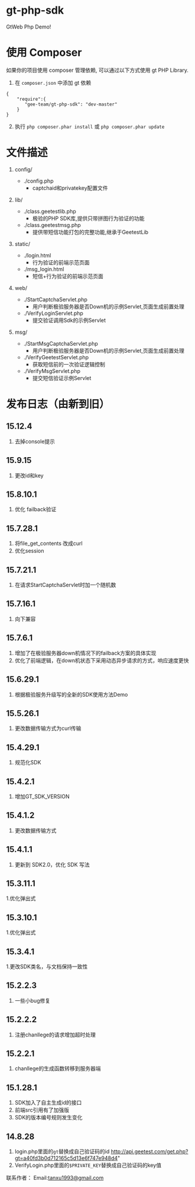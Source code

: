 gt-php-sdk
============

GtWeb Php Demo!

使用 Composer
=============

如果你的项目使用 composer 管理依赖, 可以通过以下方式使用 gt PHP Library.


1. 在 `composer.json` 中添加 gt 依赖

```
{
    "require":{
       "gee-team/gt-php-sdk": "dev-master"
    }
}
```
2. 执行 `php composer.phar install` 或 `php composer.phar update`

文件描述
===============================================
1. config/
    - ./config.php
        - captchaid和privatekey配置文件
2. lib/
    - ./class.geetestlib.php
        - 极验的PHP SDK库,提供只带拼图行为验证的功能
    - ./class.geetestmsg.php
        - 提供带短信功能打包的完整功能,继承于GeetestLib

3. static/
    - ./login.html
        - 行为验证的前端示范页面
    - ./msg_login.html
        - 短信+行为验证的前端示范页面

4. web/
    - ./StartCaptchaServlet.php
        - 用户判断极验服务器是否Down机的示例Servlet,页面生成前置处理
    - ./VerifyLoginServlet.php
        - 提交验证调用Sdk的示例Servlet

5. msg/
    - ./StartMsgCaptchaServlet.php
        - 用户判断极验服务器是否Down机的示例Servlet,页面生成前置处理
    - ./VerifyGeetestServlet.php
        - 获取短信前的一次验证逻辑控制
    - ./VerifyMsgServlet.php
        - 提交短信验证示例Servlet

发布日志（由新到旧）
======================
15.12.4
-------------------------------------------
1. 去掉console提示

15.9.15
-------------------------------------------
1. 更改id和key

15.8.10.1
-------------------------------------------
1. 优化 failback验证

15.7.28.1
----------------------------------------------
1. 将file_get_contents 改成curl
2. 优化session

15.7.21.1
------------------------------------------
1. 在请求StartCaptchaServlet时加一个随机数

15.7.16.1
-------------------------------------------------------------
1. 向下兼容

15.7.6.1
-----------------------------------------------------------------------------------------------
1. 增加了在极验服务器down机情况下的failback方案的具体实现
2. 优化了前端逻辑，在down机状态下采用动态异步请求的方式，响应速度更快

15.6.29.1
---------------------------------------------------------------------------
1. 根据极验服务升级写的全新的SDK使用方法Demo

15.5.26.1
---------------------------------------------
1. 更改数据传输方式为curl传输

15.4.29.1
-----------------------------------------
1. 规范化SDK

15.4.2.1
-----------------------------------------
1. 增加GT_SDK_VERSION

15.4.1.2
-----------------------------------------
1. 更改数据传输方式

15.4.1.1
-----------------------------------------
1. 更新到 SDK2.0，优化 SDK 写法

15.3.11.1
-----------------------------------------
1.优化弹出式

15.3.10.1
-----------------------------------------
1.优化弹出式

15.3.4.1
-----------------------------------------
1.更改SDK类名，与文档保持一致性


15.2.2.3
-----------------------------------------
1. 一些小bug修复


15.2.2.2
-----------------------------------------
1. 注册chanllege的请求增加超时处理


15.2.2.1
-----------------------------------------
1. chanllege的生成函数转移到服务器端

15.1.28.1
-----------------------------------------
1. SDK加入了自主生成id的接口
2. 前端src引用有了加强版
3. SDK的版本编号规则发生变化

14.8.28
-----------------------------------------
1. login.php里面的`gt`替换成自己验证码的id 
     http://api.geetest.com/get.php?gt=a40fd3b0d712165c5d13e6f747e948d4" 
2. VerifyLogin.php里面的`$PRIVATE_KEY`替换成自己验证码的key值


联系作者：
Email:tanxu1993@gmail.com